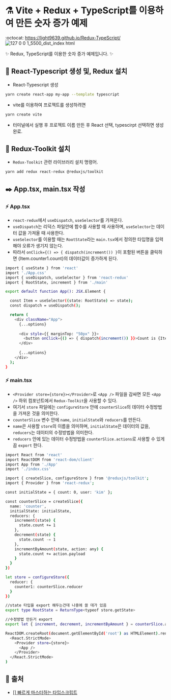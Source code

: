 # ⚗️ Vite + Redux + TypeScript를 이용하여 만든 숫자 증가 예제

:octocat: https://light9639.github.io/Redux-TypeScript/
![127 0 0 1_5500_dist_index html](https://user-images.githubusercontent.com/95972251/201822840-e37b018c-2b3b-486e-a661-d18a9789f96d.png)

:sparkles: Redux, TypeScript를 이용한 숫자 증가 예제입니다. :sparkles:

## :tada: React-Typescript 생성 및, Redux 설치
- React-Typescript 생성
```bash
yarn create react-app my-app --template typescript
```

- vite를 이용하여 프로젝트를 생성하려면

```bash
yarn create vite
```
- 터미널에서 실행 후 프로젝트 이름 만든 후 React 선택, typescirpt 선택하면 생성 완료.

## 🚝 Redux-Toolkit 설치
- `Redux-Toolkit` 관련 라이브러리 설치 명령어.
```bash
yarn add redux react-redux @reduxjs/toolkit 
```

## ✒️ App.tsx, main.tsx 작성
### :zap: App.tsx
- `react-redux`에서 `useDispatch`, `useSelector`를 가져온다.
- `useDispatch`는 리덕스 파일안에 함수를 사용할 때 사용하며, `useSelector`는 데이터 값을 가져올 때 사용한다.
- `useSelector`를 이용할 때는 `RootState`라는 `main.tsx`에서 정의한 타입명을 입력해야 오류가 생기지 않는다.
- 따라서 `onClick={() => { dispatch(increment()) }`이 포함된 버튼을 클릭하면 {Item.counter1.count}의 데이터값이 증가하게 된다.
```bash
import { useState } from 'react'
import './App.css'
import { useDispatch, useSelector } from 'react-redux'
import { RootState, increment } from './main'

export default function App(): JSX.Element {

  const Item = useSelector((state: RootState) => state);
  const dispatch = useDispatch();

  return (
    <div className="App">
      {...options}
      
      <div style={{ marginTop: "50px" }}>
        <button onClick={() => { dispatch(increment()) }}>Count is {Item.counter1.count}</button>
      </div>
      
      {...options}
    </div>
  );
}
```
### :zap: main.tsx
- `<Provider store={store}></Provider>`로 `<App />` 파일을 감싸면 모든 `<App />` 하위 컴포넌트에서 `Redux-Toolkit`을 사용할 수 있다.
- 여기서 `store` 파일에는 `configureStore` 안에 `counterSlice`의 데이터 수정방법을 가져온 것을 의미한다.
- `counterSlice` 변수 안에 `name`, `initialState`와 `reducers`를 만든다.
- `name`은 사용할 `store`의 이름을 의미하며, `initialState`은 데이터의 값을, `reducers`는 데이터의 수정방법을 의미한다.
- `reducers` 안에 있는 데이터 수정방법을 `counterSlice.actions`로 사용할 수 있게끔 `export` 한다.
```bash
import React from 'react'
import ReactDOM from 'react-dom/client'
import App from './App'
import './index.css'

import { createSlice, configureStore } from '@reduxjs/toolkit';
import { Provider } from 'react-redux';

const initialState = { count: 0, user: 'kim' };

const counterSlice = createSlice({
  name: 'counter',
  initialState: initialState,
  reducers: {
    increment(state) {
      state.count += 1
    },
    decrement(state) {
      state.count -= 1
    },
    incrementByAmount(state, action: any) {
      state.count += action.payload
    }
  }
})

let store = configureStore({
  reducer: {
    counter1: counterSlice.reducer
  }
})

//state 타입을 export 해두는건데 나중에 쓸 데가 있음
export type RootState = ReturnType<typeof store.getState>

//수정방법 만든거 export
export let { increment, decrement, incrementByAmount } = counterSlice.actions

ReactDOM.createRoot(document.getElementById('root') as HTMLElement).render(
  <React.StrictMode>
    <Provider store={store}>
      <App />
    </Provider>
  </React.StrictMode>
)
```
## 📎 출처
- <a href="https://codingapple.com/course/typescript-crash-course/">[] 빠르게 마스터하는 타입스크립트</a>
